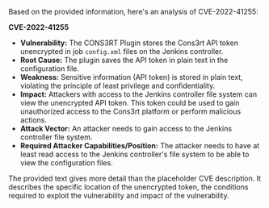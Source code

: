 Based on the provided information, here's an analysis of CVE-2022-41255:

**CVE-2022-41255**

*   **Vulnerability:**  The CONS3RT Plugin stores the Cons3rt API token unencrypted in job `config.xml` files on the Jenkins controller.
*   **Root Cause:** The plugin saves the API token in plain text in the configuration file.
*   **Weakness:** Sensitive information (API token) is stored in plain text, violating the principle of least privilege and confidentiality.
*   **Impact:** Attackers with access to the Jenkins controller file system can view the unencrypted API token. This token could be used to gain unauthorized access to the Cons3rt platform or perform malicious actions.
*   **Attack Vector:** An attacker needs to gain access to the Jenkins controller file system.
*   **Required Attacker Capabilities/Position:** The attacker needs to have at least read access to the Jenkins controller's file system to be able to view the configuration files.

The provided text gives more detail than the placeholder CVE description. It describes the specific location of the unencrypted token, the conditions required to exploit the vulnerability and impact of the vulnerability.